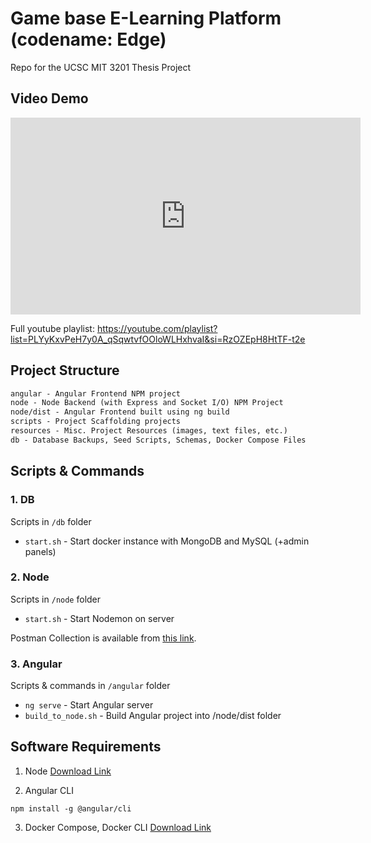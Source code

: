 # Game base E-Learning Platform (codename: Edge)
Repo for the UCSC MIT 3201 Thesis Project

## Video Demo

<iframe width="560" height="315" src="https://www.youtube.com/embed/hn7QkOJSCEQ?si=GXcFhEIh5jzUfuTx" title="YouTube video player" frameborder="0" allow="accelerometer; autoplay; clipboard-write; encrypted-media; gyroscope; picture-in-picture; web-share" referrerpolicy="strict-origin-when-cross-origin" allowfullscreen></iframe>

Full youtube playlist: https://youtube.com/playlist?list=PLYyKxvPeH7y0A_qSqwtvfOOloWLHxhvaI&si=RzOZEpH8HtTF-t2e

## Project Structure

```txt
angular - Angular Frontend NPM project
node - Node Backend (with Express and Socket I/O) NPM Project
node/dist - Angular Frontend built using ng build
scripts - Project Scaffolding projects
resources - Misc. Project Resources (images, text files, etc.)
db - Database Backups, Seed Scripts, Schemas, Docker Compose Files
```

## Scripts & Commands

### 1. DB
Scripts in `/db` folder

- `start.sh` - Start docker instance with MongoDB and MySQL (+admin panels)

### 2. Node
Scripts in `/node` folder

- `start.sh` - Start Nodemon on server

Postman Collection is available from [this link](https://www.getpostman.com/collections/8eeac3e774c23078aab1).

### 3. Angular
Scripts & commands in `/angular` folder

- `ng serve` - Start Angular server
- `build_to_node.sh` - Build Angular project into /node/dist folder

## Software Requirements

1. Node
[Download Link](https://nodejs.org/en/download/)

2. Angular CLI
```shell
npm install -g @angular/cli
```

3. Docker Compose, Docker CLI
[Download Link](https://docs.docker.com/get-docker/)
